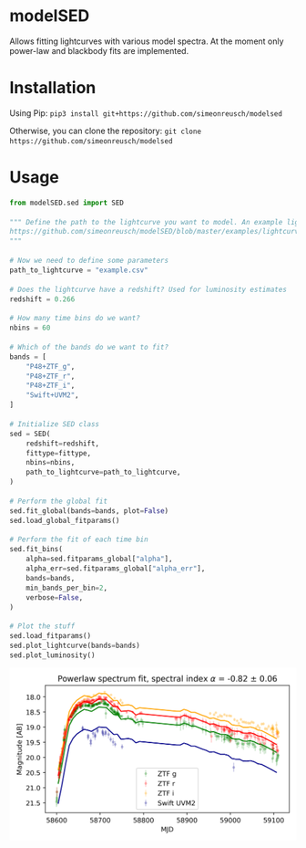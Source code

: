 # modelSED

Allows fitting lightcurves with various model spectra. At the moment only power-law and blackbody fits are implemented.

# Installation
Using Pip: ```pip3 install git+https://github.com/simeonreusch/modelsed```

Otherwise, you can clone the repository: ```git clone https://github.com/simeonreusch/modelsed```

# Usage
```python
from modelSED.sed import SED

""" Define the path to the lightcurve you want to model. An example lightcurve is located at:
https://github.com/simeonreusch/modelSED/blob/master/examples/lightcurve.csv
"""

# Now we need to define some parameters
path_to_lightcurve = "example.csv"

# Does the lightcurve have a redshift? Used for luminosity estimates
redshift = 0.266

# How many time bins do we want?
nbins = 60

# Which of the bands do we want to fit?
bands = [
    "P48+ZTF_g",
    "P48+ZTF_r",
    "P48+ZTF_i",
    "Swift+UVM2",
]

# Initialize SED class
sed = SED(
    redshift=redshift,
    fittype=fittype,
    nbins=nbins,
    path_to_lightcurve=path_to_lightcurve,
)

# Perform the global fit
sed.fit_global(bands=bands, plot=False)
sed.load_global_fitparams()

# Perform the fit of each time bin
sed.fit_bins(
    alpha=sed.fitparams_global["alpha"],
    alpha_err=sed.fitparams_global["alpha_err"],
    bands=bands,
    min_bands_per_bin=2,
    verbose=False,
)

# Plot the stuff
sed.load_fitparams()
sed.plot_lightcurve(bands=bands)
sed.plot_luminosity()
```
![](examples/figures/lightcurve_powerlaw.png)
